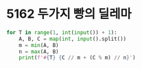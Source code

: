 # 5162 두가지 빵의 딜레마



```python
for T in range(1, int(input()) + 1):
    A, B, C = map(int, input().split())
    m = min(A, B)
    n = max(A, B)
    print(f'#{T} {C // m + (C % m) // n}')
```

